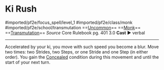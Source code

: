 # Ki Rush
#imported/pf2e/focus_spell/level_1 #imported/pf2e/class/monk #imported/pf2e/school/transmutation 
==[Uncommon](uncommon.md)== ==[Monk](rules/traits/monk.md)== ==[Transmutation](transmutation.md)==
*Source* Core Rulebook pg. 401 3.0
**Cast** ► verbal

---
Accelerated by your ki, you move with such speed you become a blur. Move two times: two Strides, two Steps, or one Stride and one Step (in either order). You gain the [Concealed](../../../Conditions/Concealed.md) condition during this movement and until the start of your next turn.